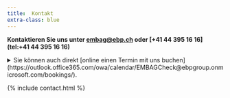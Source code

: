 ```yaml
---
title:  Kontakt
extra-class: blue
---
```


**Kontaktieren Sie uns unter [embag@ebp.ch](mailto:embag@ebp.ch) oder [+41 44 395 16 16](tel:+41 44 395 16 16)**

<details>
  <summary>Sie können auch direkt [online einen Termin mit uns buchen](https://outlook.office365.com/owa/calendar/EMBAGCheck@ebpgroup.onmicrosoft.com/bookings/).</summary>
  <iframe src='https://outlook.office365.com/owa/calendar/EMBAGCheck@ebpgroup.onmicrosoft.com/bookings/' width='100%' height='500' scrolling='yes' style='border:0'></iframe>
</details>

{% include contact.html %}

